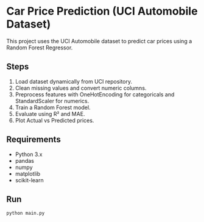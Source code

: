 # Car Price Prediction (UCI Automobile Dataset)

This project uses the UCI Automobile dataset to predict car prices using a Random Forest Regressor.

## Steps
1. Load dataset dynamically from UCI repository.
2. Clean missing values and convert numeric columns.
3. Preprocess features with OneHotEncoding for categoricals and StandardScaler for numerics.
4. Train a Random Forest model.
5. Evaluate using R² and MAE.
6. Plot Actual vs Predicted prices.

## Requirements
- Python 3.x
- pandas
- numpy
- matplotlib
- scikit-learn

## Run
```bash
python main.py
